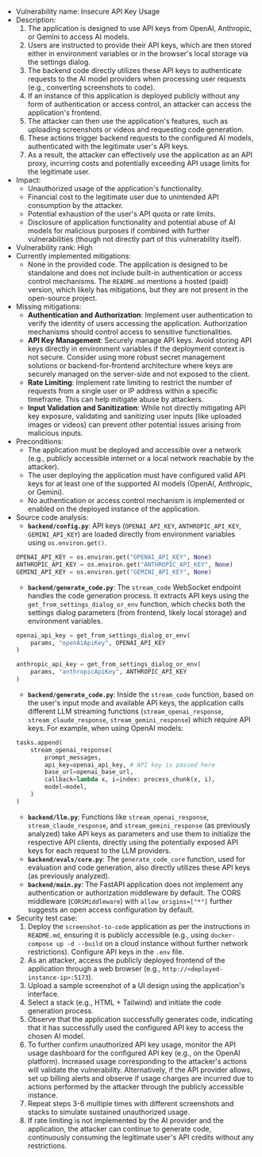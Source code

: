 - Vulnerability name: Insecure API Key Usage
- Description:
    1. The application is designed to use API keys from OpenAI, Anthropic, or Gemini to access AI models.
    2. Users are instructed to provide their API keys, which are then stored either in environment variables or in the browser's local storage via the settings dialog.
    3. The backend code directly utilizes these API keys to authenticate requests to the AI model providers when processing user requests (e.g., converting screenshots to code).
    4. If an instance of this application is deployed publicly without any form of authentication or access control, an attacker can access the application's frontend.
    5. The attacker can then use the application's features, such as uploading screenshots or videos and requesting code generation.
    6. These actions trigger backend requests to the configured AI models, authenticated with the legitimate user's API keys.
    7. As a result, the attacker can effectively use the application as an API proxy, incurring costs and potentially exceeding API usage limits for the legitimate user.
- Impact:
    - Unauthorized usage of the application's functionality.
    - Financial cost to the legitimate user due to unintended API consumption by the attacker.
    - Potential exhaustion of the user's API quota or rate limits.
    - Disclosure of application functionality and potential abuse of AI models for malicious purposes if combined with further vulnerabilities (though not directly part of this vulnerability itself).
- Vulnerability rank: High
- Currently implemented mitigations:
    - None in the provided code. The application is designed to be standalone and does not include built-in authentication or access control mechanisms. The `README.md` mentions a hosted (paid) version, which likely has mitigations, but they are not present in the open-source project.
- Missing mitigations:
    - **Authentication and Authorization**: Implement user authentication to verify the identity of users accessing the application. Authorization mechanisms should control access to sensitive functionalities.
    - **API Key Management**: Securely manage API keys.  Avoid storing API keys directly in environment variables if the deployment context is not secure. Consider using more robust secret management solutions or backend-for-frontend architecture where keys are securely managed on the server-side and not exposed to the client.
    - **Rate Limiting**: Implement rate limiting to restrict the number of requests from a single user or IP address within a specific timeframe. This can help mitigate abuse by attackers.
    - **Input Validation and Sanitization**: While not directly mitigating API key exposure, validating and sanitizing user inputs (like uploaded images or videos) can prevent other potential issues arising from malicious inputs.
- Preconditions:
    - The application must be deployed and accessible over a network (e.g., publicly accessible internet or a local network reachable by the attacker).
    - The user deploying the application must have configured valid API keys for at least one of the supported AI models (OpenAI, Anthropic, or Gemini).
    - No authentication or access control mechanism is implemented or enabled on the deployed instance of the application.
- Source code analysis:
    - **`backend/config.py`**: API keys (`OPENAI_API_KEY`, `ANTHROPIC_API_KEY`, `GEMINI_API_KEY`) are loaded directly from environment variables using `os.environ.get()`.
    ```python
    OPENAI_API_KEY = os.environ.get("OPENAI_API_KEY", None)
    ANTHROPIC_API_KEY = os.environ.get("ANTHROPIC_API_KEY", None)
    GEMINI_API_KEY = os.environ.get("GEMINI_API_KEY", None)
    ```
    - **`backend/generate_code.py`**: The `stream_code` WebSocket endpoint handles the code generation process. It extracts API keys using the `get_from_settings_dialog_or_env` function, which checks both the settings dialog parameters (from frontend, likely local storage) and environment variables.
    ```python
    openai_api_key = get_from_settings_dialog_or_env(
        params, "openAiApiKey", OPENAI_API_KEY
    )

    anthropic_api_key = get_from_settings_dialog_or_env(
        params, "anthropicApiKey", ANTHROPIC_API_KEY
    )
    ```
    - **`backend/generate_code.py`**: Inside the `stream_code` function, based on the user's input mode and available API keys, the application calls different LLM streaming functions (`stream_openai_response`, `stream_claude_response`, `stream_gemini_response`) which require API keys. For example, when using OpenAI models:
    ```python
    tasks.append(
        stream_openai_response(
            prompt_messages,
            api_key=openai_api_key, # API key is passed here
            base_url=openai_base_url,
            callback=lambda x, i=index: process_chunk(x, i),
            model=model,
        )
    )
    ```
    - **`backend/llm.py`**: Functions like `stream_openai_response`, `stream_claude_response`, and `stream_gemini_response` (as previously analyzed) take API keys as parameters and use them to initialize the respective API clients, directly using the potentially exposed API keys for each request to the LLM providers.
    - **`backend/evals/core.py`**: The `generate_code_core` function, used for evaluation and code generation, also directly utilizes these API keys (as previously analyzed).
    - **`backend/main.py`**: The FastAPI application does not implement any authentication or authorization middleware by default. The CORS middleware (`CORSMiddleware`) with `allow_origins=["*"]` further suggests an open access configuration by default.
- Security test case:
    1. Deploy the `screenshot-to-code` application as per the instructions in `README.md`, ensuring it is publicly accessible (e.g., using `docker-compose up -d --build` on a cloud instance without further network restrictions). Configure API keys in the `.env` file.
    2. As an attacker, access the publicly deployed frontend of the application through a web browser (e.g., `http://<deployed-instance-ip>:5173`).
    3. Upload a sample screenshot of a UI design using the application's interface.
    4. Select a stack (e.g., HTML + Tailwind) and initiate the code generation process.
    5. Observe that the application successfully generates code, indicating that it has successfully used the configured API key to access the chosen AI model.
    6. To further confirm unauthorized API key usage, monitor the API usage dashboard for the configured API key (e.g., on the OpenAI platform). Increased usage corresponding to the attacker's actions will validate the vulnerability. Alternatively, if the API provider allows, set up billing alerts and observe if usage charges are incurred due to actions performed by the attacker through the publicly accessible instance.
    7. Repeat steps 3-6 multiple times with different screenshots and stacks to simulate sustained unauthorized usage.
    8. If rate limiting is not implemented by the AI provider and the application, the attacker can continue to generate code, continuously consuming the legitimate user's API credits without any restrictions.
